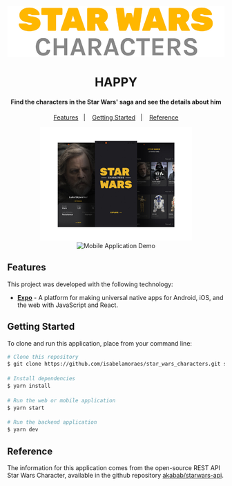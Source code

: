 <h1 align="center">
  <br>
    <img src="https://github.com/isabelamoraes/star_wars_characters/blob/main/demo/logo.jpg?raw=true" alt="Star Wars Characters">
  <br>
  <br>
  HAPPY
</h1>

<h4 align="center">
  Find the characters in the Star Wars' saga and see the details about him
</h4>

<p align="center">
  <a href="#features">Features</a>&nbsp;&nbsp;&nbsp;|&nbsp;&nbsp;&nbsp;
  <a href="#getting-started">Getting Started</a>&nbsp;&nbsp;&nbsp;|&nbsp;&nbsp;&nbsp;
  <a href="#reference">Reference</a>
</p>

<p align="center">
  <img alt="Screens Demo" src="https://raw.githubusercontent.com/isabelamoraes/star_wars_characters/main/demo/star_wars_characters_web.jpg" width="70%">
  <img alt="Mobile Application Demo" src="https://github.com/isabelamoraes/star_wars_characters/blob/main/demo/star_wars_characters.gif?raw=true" width="23%">
</p>

## Features

This project was developed with the following technology:

-  **[Expo](https://expo.io/)** - A platform for making universal native apps for Android, iOS, and the web with JavaScript and React.

## Getting Started

To clone and run this application, place from your command line:

```bash
# Clone this repository
$ git clone https://github.com/isabelamoraes/star_wars_characters.git star_wars_characters

# Install dependencies
$ yarn install

# Run the web or mobile application
$ yarn start

# Run the backend application
$ yarn dev

```

## Reference

The information for this application comes from the open-source REST API Star Wars Character, available in the github repository [akabab/starwars-api](https://github.com/akabab/starwars-api).